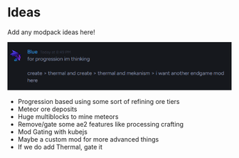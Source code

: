 # Ideas

Add any modpack ideas here!

![progression](.github/assets/progression.png)

-   Progression based using some sort of refining ore tiers
-   Meteor ore deposits
-   Huge multiblocks to mine meteors
-   Remove/gate some ae2 features like processing crafting
-   Mod Gating with kubejs
-   Maybe a custom mod for more advanced things
-   If we do add Thermal, gate it
